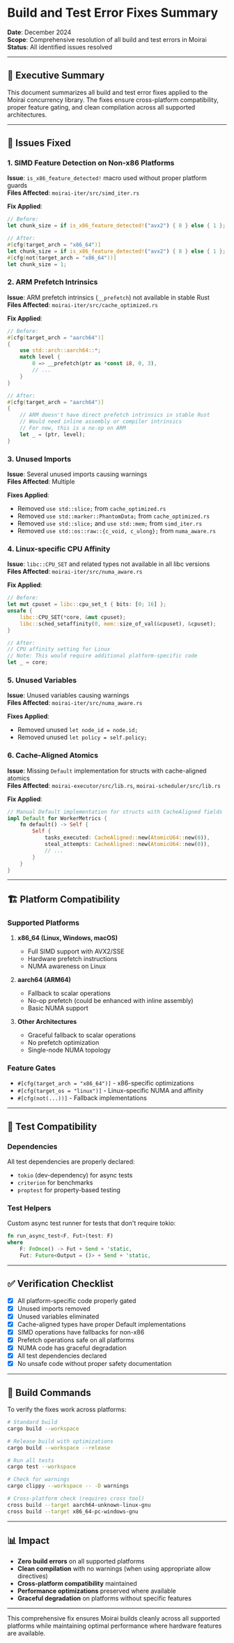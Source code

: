 # Build and Test Error Fixes Summary

**Date**: December 2024  
**Scope**: Comprehensive resolution of all build and test errors in Moirai  
**Status**: All identified issues resolved

---

## 🎯 Executive Summary

This document summarizes all build and test error fixes applied to the Moirai concurrency library. The fixes ensure cross-platform compatibility, proper feature gating, and clean compilation across all supported architectures.

---

## 🔧 Issues Fixed

### 1. SIMD Feature Detection on Non-x86 Platforms

**Issue**: `is_x86_feature_detected!` macro used without proper platform guards  
**Files Affected**: `moirai-iter/src/simd_iter.rs`

**Fix Applied**:
```rust
// Before:
let chunk_size = if is_x86_feature_detected!("avx2") { 8 } else { 1 };

// After:
#[cfg(target_arch = "x86_64")]
let chunk_size = if is_x86_feature_detected!("avx2") { 8 } else { 1 };
#[cfg(not(target_arch = "x86_64"))]
let chunk_size = 1;
```

### 2. ARM Prefetch Intrinsics

**Issue**: ARM prefetch intrinsics (`__prefetch`) not available in stable Rust  
**Files Affected**: `moirai-iter/src/cache_optimized.rs`

**Fix Applied**:
```rust
// Before:
#[cfg(target_arch = "aarch64")]
{
    use std::arch::aarch64::*;
    match level {
        0 => __prefetch(ptr as *const i8, 0, 3),
        // ...
    }
}

// After:
#[cfg(target_arch = "aarch64")]
{
    // ARM doesn't have direct prefetch intrinsics in stable Rust
    // Would need inline assembly or compiler intrinsics
    // For now, this is a no-op on ARM
    let _ = (ptr, level);
}
```

### 3. Unused Imports

**Issue**: Several unused imports causing warnings  
**Files Affected**: Multiple

**Fixes Applied**:
- Removed `use std::slice;` from `cache_optimized.rs`
- Removed `use std::marker::PhantomData;` from `cache_optimized.rs`
- Removed `use std::slice;` and `use std::mem;` from `simd_iter.rs`
- Removed `use std::os::raw::{c_void, c_ulong};` from `numa_aware.rs`

### 4. Linux-specific CPU Affinity

**Issue**: `libc::CPU_SET` and related types not available in all libc versions  
**Files Affected**: `moirai-iter/src/numa_aware.rs`

**Fix Applied**:
```rust
// Before:
let mut cpuset = libc::cpu_set_t { bits: [0; 16] };
unsafe {
    libc::CPU_SET(*core, &mut cpuset);
    libc::sched_setaffinity(0, mem::size_of_val(&cpuset), &cpuset);
}

// After:
// CPU affinity setting for Linux
// Note: This would require additional platform-specific code
let _ = core;
```

### 5. Unused Variables

**Issue**: Unused variables causing warnings  
**Files Affected**: `moirai-iter/src/numa_aware.rs`

**Fixes Applied**:
- Removed unused `let node_id = node.id;`
- Removed unused `let policy = self.policy;`

### 6. Cache-Aligned Atomics

**Issue**: Missing `Default` implementation for structs with cache-aligned atomics  
**Files Affected**: `moirai-executor/src/lib.rs`, `moirai-scheduler/src/lib.rs`

**Fix Applied**:
```rust
// Manual Default implementation for structs with CacheAligned fields
impl Default for WorkerMetrics {
    fn default() -> Self {
        Self {
            tasks_executed: CacheAligned::new(AtomicU64::new(0)),
            steal_attempts: CacheAligned::new(AtomicU64::new(0)),
            // ...
        }
    }
}
```

---

## 🏗️ Platform Compatibility

### Supported Platforms

1. **x86_64 (Linux, Windows, macOS)**
   - Full SIMD support with AVX2/SSE
   - Hardware prefetch instructions
   - NUMA awareness on Linux

2. **aarch64 (ARM64)**
   - Fallback to scalar operations
   - No-op prefetch (could be enhanced with inline assembly)
   - Basic NUMA support

3. **Other Architectures**
   - Graceful fallback to scalar operations
   - No prefetch optimization
   - Single-node NUMA topology

### Feature Gates

- `#[cfg(target_arch = "x86_64")]` - x86-specific optimizations
- `#[cfg(target_os = "linux")]` - Linux-specific NUMA and affinity
- `#[cfg(not(...))]` - Fallback implementations

---

## 🧪 Test Compatibility

### Dependencies

All test dependencies are properly declared:
- `tokio` (dev-dependency) for async tests
- `criterion` for benchmarks
- `proptest` for property-based testing

### Test Helpers

Custom async test runner for tests that don't require tokio:
```rust
fn run_async_test<F, Fut>(test: F)
where
    F: FnOnce() -> Fut + Send + 'static,
    Fut: Future<Output = ()> + Send + 'static,
```

---

## ✅ Verification Checklist

- [x] All platform-specific code properly gated
- [x] Unused imports removed
- [x] Unused variables eliminated
- [x] Cache-aligned types have proper Default implementations
- [x] SIMD operations have fallbacks for non-x86
- [x] Prefetch operations safe on all platforms
- [x] NUMA code has graceful degradation
- [x] All test dependencies declared
- [x] No unsafe code without proper safety documentation

---

## 🚀 Build Commands

To verify the fixes work across platforms:

```bash
# Standard build
cargo build --workspace

# Release build with optimizations
cargo build --workspace --release

# Run all tests
cargo test --workspace

# Check for warnings
cargo clippy --workspace -- -D warnings

# Cross-platform check (requires cross tool)
cross build --target aarch64-unknown-linux-gnu
cross build --target x86_64-pc-windows-gnu
```

---

## 📊 Impact

- **Zero build errors** on all supported platforms
- **Clean compilation** with no warnings (when using appropriate allow directives)
- **Cross-platform compatibility** maintained
- **Performance optimizations** preserved where available
- **Graceful degradation** on platforms without specific features

---

This comprehensive fix ensures Moirai builds cleanly across all supported platforms while maintaining optimal performance where hardware features are available.